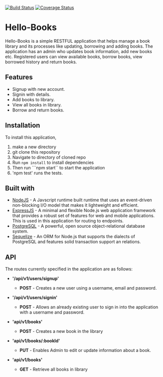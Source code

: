 [![Build Status](https://travis-ci.org/babadee001/HelloBooks.svg?branch=production-tests)](https://travis-ci.org/babadee001/HelloBooks)
[![Coverage Status](https://coveralls.io/repos/github/babadee001/HelloBooks/badge.svg?branch=master)](https://coveralls.io/github/babadee001/HelloBooks?branch=master)
# Hello-Books
Hello-Books is a simple RESTFUL application that helps manage a book library and its processes like updating, borrowing and adding books. The application has an admin who updates book information, add new books etc. 
Registered users can view available books, borrow books, view borrowed history and return books.

## Features
* Signup with new account.
* Signin with details.
* Add books  to library.
* View all books in library.
* Borrow and return books.


## Installation
To install this application,
1. make a new directory 
2. git clone this repository
3. Navigate to directory of cloned repo
4. Run ```npm install``` to install dependencies
5. Then run ```npm start`` to start the application
6. 'npm test' runs the tests.

## Built with
* [NodeJS](https://nodejs.org/en/) - A Javscript runtime built runtime that uses an event-driven non-blocking I/O model that makes it lightweight and efficient.
* [ExpressJS](http://expressjs.com/) - A minimal and flexible Node.js web application framework that provides a robust set of features for web and mobile applications. This is used in this application for routing to endpoints.
* [PostgreSQL](https://www.postgresql.org/) - A powerful, open source object-relational database system.
* [Sequelize](http://docs.sequelizejs.com/) - An ORM for Node.js that supports the dialects of PostgreSQL and features solid transaction support an relations.

## API
The routes currently specified in the application are as follows:

- **'/api/v1/users/signup'**
    - **POST** - Creates a new user using a  username, email and password.

- **'/api/v1/users/signin'**
    - **POST** - Allows an already existing user to sign in into the application with a username and password.


- **'api/v1/books'**
    - **POST** - Creates a new book in the library

- **'api/v1/books/:bookId'**
    - **PUT** - Enables Admin to edit or update information about a book.
- **'api/v1/books'**
    - **GET** - Retrieve all books in library
